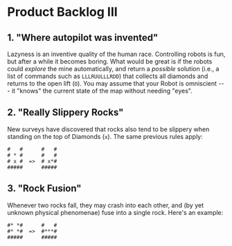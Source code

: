 # Product Backlog III

## 1. "Where autopilot was invented"

Lazyness is an inventive quality of the human race. Controlling robots is fun, but after a while it becomes boring. What would be great is if the robots could *explore* the mine automatically, and return a *possible* solution (i.e., a list of commands such as `LLLRUULLLRDD`) that collects all diamonds and returns to the open lift (`O`). You may assume that your Robot is omniscient --- it "knows" the current state of the map without needing "eyes".

## 2. "Really Slippery Rocks"

New surveys have discovered that rocks also tend to be slippery when standing on the top of Diamonds (`x`). The same previous rules apply:

    #   #      #   #
    # * #      #   #
    # x #  =>  # x*#
    #####      #####

## 3. "Rock Fusion"

Whenever two rocks fall, they may crash into each other, and (by yet unknown physical phenomenae) fuse into a single rock. Here's an example:

    #* *#      #   #
    #* *#  =>  #***#
    #####      #####